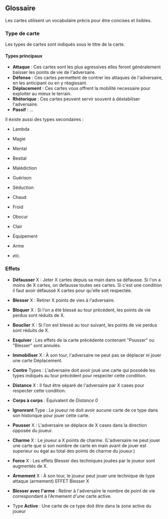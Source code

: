 ## Glossaire

Les cartes utilisent un vocabulaire précis pour être concises et lisibles.

### Type de carte
Les types de cartes sont indiqués sous le titre de la carte.

#### Types principaux

- **Attaque** : Ces cartes sont les plus agressives elles feront généralement baisser les points de vie de l'adversaire.
- **Défense** : Ces cartes permettent de contrer les attaques de l'adversaire, en les anticipant ou en y réagissant.
- **Déplacement** : Ces cartes vous offrent la mobilité necessaire pour exploiter au mieux le terrain.
- **Rhétorique** : Ces cartes peuvent servir souvent à déstabiliser l'adversaire.
- **Passif** : ...

Il éxiste aussi des types secondaires :

- Lambda

- Magie
- Mental
- Bestial

- Malédiction
- Guérison
- Séduction

- Chaud
- Froid

- Obscur
- Clair


- Équipement
- Arme


- *etc.*

### Effets

- **Défausser** X : Jeter X cartes depuis sa main dans sa défausse. Si l'on a moins de X cartes, on defausse toutes ses cartes. Si c'est une condition il faut avoir défaussé X cartes pour qu'elle soit respectée.

- **Blesser** X : Retirer X points de vies à l'adversaire.

- **Bloquer** X : Si l'on a été blessé au tour précédent, les points de vie perdus sont réduits de X.

- **Bouclier** X : Si l'on est blessé au tour suivant, les points de vie perdus sont réduits de X.

- **Esquiver** : Les effets de la carte précédente contenant "Pousser" ou "Blesser" sont annulés.

- **Immobiliser** X : À son tour, l'adversaire ne peut pas se déplacer ni jouer une carte Déplacement.

- **Contre** Types : L'adversaire doit avoir joué une carte qui possède les types indiqués au tour précédent pour respecter cette condition.

- **Distance** X : Il faut être séparé de l'adversaire par X cases pour respecter cette condition.

- **Corps à corps** : Équivalent de *Distance 0*

- **Ignonrant** Type : Le joueur ne doit avoir aucune carte de ce type dans son historique pour jouer cette carte.

- **Pousser** X : L'adversaire se déplace de X cases dans la direction opposée du joueur.

- **Charme** X : Le joueur a X points de charme.
(L'adversaire ne peut jouer une carte que si son nombre de carte en main avant de jouer est superieur ou égal au total des points de charme du joueur.)


- **Force** X : Les effets Blesser des techniques jouées par le joueur sont augmentés de X.

- **Armement** X : À son tour, le joueur peut jouer une technique de type attaque (armement) EFFET Blesser X

- **Blesser avec l'arme** : Retirer à l'adversaire le nombre de point de vie correspondant à l'Armement d'une carte active.

- Type **Active** : Une carte de ce type doit être dans la zone active du joueur